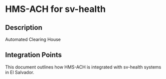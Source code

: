 # HMS-ACH for sv-health

## Description

Automated Clearing House

## Integration Points

This document outlines how HMS-ACH is integrated with sv-health systems in El Salvador.

